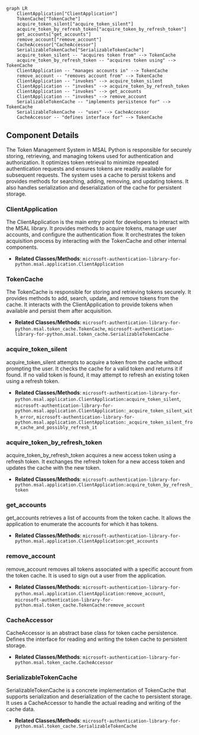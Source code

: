 ```mermaid
graph LR
    ClientApplication["ClientApplication"]
    TokenCache["TokenCache"]
    acquire_token_silent["acquire_token_silent"]
    acquire_token_by_refresh_token["acquire_token_by_refresh_token"]
    get_accounts["get_accounts"]
    remove_account["remove_account"]
    CacheAccessor["CacheAccessor"]
    SerializableTokenCache["SerializableTokenCache"]
    acquire_token_silent -- "acquires token from" --> TokenCache
    acquire_token_by_refresh_token -- "acquires token using" --> TokenCache
    ClientApplication -- "manages accounts in" --> TokenCache
    remove_account -- "removes account from" --> TokenCache
    ClientApplication -- "invokes" --> acquire_token_silent
    ClientApplication -- "invokes" --> acquire_token_by_refresh_token
    ClientApplication -- "invokes" --> get_accounts
    ClientApplication -- "invokes" --> remove_account
    SerializableTokenCache -- "implements persistence for" --> TokenCache
    SerializableTokenCache -- "uses" --> CacheAccessor
    CacheAccessor -- "defines interface for" --> TokenCache
```

## Component Details

The Token Management System in MSAL Python is responsible for securely storing, retrieving, and managing tokens used for authentication and authorization. It optimizes token retrieval to minimize repeated authentication requests and ensures tokens are readily available for subsequent requests. The system uses a cache to persist tokens and provides methods for searching, adding, removing, and updating tokens. It also handles serialization and deserialization of the cache for persistent storage.

### ClientApplication
The ClientApplication is the main entry point for developers to interact with the MSAL library. It provides methods to acquire tokens, manage user accounts, and configure the authentication flow. It orchestrates the token acquisition process by interacting with the TokenCache and other internal components.
- **Related Classes/Methods**: `microsoft-authentication-library-for-python.msal.application.ClientApplication`

### TokenCache
The TokenCache is responsible for storing and retrieving tokens securely. It provides methods to add, search, update, and remove tokens from the cache. It interacts with the ClientApplication to provide tokens when available and persist them after acquisition.
- **Related Classes/Methods**: `microsoft-authentication-library-for-python.msal.token_cache.TokenCache`, `microsoft-authentication-library-for-python.msal.token_cache.SerializableTokenCache`

### acquire_token_silent
acquire_token_silent attempts to acquire a token from the cache without prompting the user. It checks the cache for a valid token and returns it if found. If no valid token is found, it may attempt to refresh an existing token using a refresh token.
- **Related Classes/Methods**: `microsoft-authentication-library-for-python.msal.application.ClientApplication:acquire_token_silent`, `microsoft-authentication-library-for-python.msal.application.ClientApplication:_acquire_token_silent_with_error`, `microsoft-authentication-library-for-python.msal.application.ClientApplication:_acquire_token_silent_from_cache_and_possibly_refresh_it`

### acquire_token_by_refresh_token
acquire_token_by_refresh_token acquires a new access token using a refresh token. It exchanges the refresh token for a new access token and updates the cache with the new token.
- **Related Classes/Methods**: `microsoft-authentication-library-for-python.msal.application.ClientApplication:acquire_token_by_refresh_token`

### get_accounts
get_accounts retrieves a list of accounts from the token cache. It allows the application to enumerate the accounts for which it has tokens.
- **Related Classes/Methods**: `microsoft-authentication-library-for-python.msal.application.ClientApplication:get_accounts`

### remove_account
remove_account removes all tokens associated with a specific account from the token cache. It is used to sign out a user from the application.
- **Related Classes/Methods**: `microsoft-authentication-library-for-python.msal.application.ClientApplication:remove_account`, `microsoft-authentication-library-for-python.msal.token_cache.TokenCache:remove_account`

### CacheAccessor
CacheAccessor is an abstract base class for token cache persistence. Defines the interface for reading and writing the token cache to persistent storage.
- **Related Classes/Methods**: `microsoft-authentication-library-for-python.msal.token_cache.CacheAccessor`

### SerializableTokenCache
SerializableTokenCache is a concrete implementation of TokenCache that supports serialization and deserialization of the cache to persistent storage. It uses a CacheAccessor to handle the actual reading and writing of the cache data.
- **Related Classes/Methods**: `microsoft-authentication-library-for-python.msal.token_cache.SerializableTokenCache`

